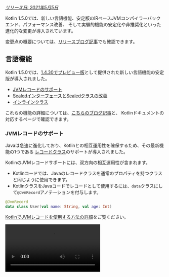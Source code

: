 [//]: # (title: Kotlin 1.5.0の新機能)

_[リリース日: 2021年5月5日](releases.md#release-details)_

Kotlin 1.5.0では、新しい言語機能、安定版のIRベースJVMコンパイラーバックエンド、パフォーマンス改善、
そして実験的機能の安定化や非推奨化といった進化的な変更が導入されています。

変更点の概要については、[リリースブログ記事](https://blog.jetbrains.com/kotlin/2021/04/kotlin-1-5-0-released/)でも確認できます。

## 言語機能

Kotlin 1.5.0では、[1.4.30でプレビュー版](whatsnew1430.md#language-features)として提供された新しい言語機能の安定版が導入されました。
* [JVMレコードのサポート](#jvm-records-support)
* [Sealedインターフェース](#sealed-interfaces)と[Sealedクラスの改善](#package-wide-sealed-class-hierarchies)
* [インラインクラス](#inline-classes)

これらの機能の詳細については、[こちらのブログ記事](https://blog.jetbrains.com/kotlin/2021/02/new-language-features-preview-in-kotlin-1-4-30/)と、
Kotlinドキュメントの対応するページで確認できます。

### JVMレコードのサポート

Javaは急速に進化しており、Kotlinとの相互運用性を確保するため、その最新機能の1つである
[レコードクラス](https://openjdk.java.net/jeps/395)のサポートが導入されました。

KotlinのJVMレコードサポートには、双方向の相互運用性が含まれます。
* Kotlinコードでは、Javaのレコードクラスを通常のプロパティを持つクラスと同じように使用できます。
* KotlinクラスをJavaコードでレコードとして使用するには、`data`クラスにして`@JvmRecord`アノテーションを付与します。

```kotlin
@JvmRecord
data class User(val name: String, val age: Int)
```

[KotlinでJVMレコードを使用する方法の詳細](jvm-records.md)をご覧ください。

<video src="https://www.youtube.com/v/iyEWXyuuseU" title="Support for JVM Records in Kotlin 1.5.0"/>

### Sealedインターフェース

Kotlinインターフェースで`sealed`修飾子を使用できるようになりました。これはクラスの場合と同様にインターフェースに適用されます。
sealedインターフェースのすべての実装はコンパイル時に認識されます。

```kotlin
sealed interface Polygon
```

この事実を利用して、例えば、網羅的な`when`式を記述できます。

```kotlin
fun draw(polygon: Polygon) = when (polygon) {
   is Rectangle -> // ...
   is Triangle -> // ...
   // else is not needed - all possible implementations are covered
}

```

さらに、sealedインターフェースは、クラスが複数のsealedインターフェースを直接継承できるため、より柔軟な制限されたクラス階層を可能にします。

```kotlin
class FilledRectangle: Polygon, Fillable
```

[sealedインターフェースの詳細](sealed-classes.md)をご覧ください。

<video src="https://www.youtube.com/v/d_Mor21W_60" title="Sealed Interfaces and Sealed Classes Improvements"/>

### パッケージ全体にわたるSealedクラスの階層

Sealedクラスは、同じコンパイルユニットおよび同じパッケージ内のすべてのファイルにサブクラスを持つことができるようになりました。
以前は、すべてのサブクラスが同じファイル内に存在する必要がありました。

直接のサブクラスは、トップレベル、または任意の数の他の名前付きクラス、名前付きインターフェース、または名前付きオブジェクト内にネストされたものでも構いません。

Sealedクラスのサブクラスは、適切に修飾された名前を持たなければなりません。ローカルオブジェクトまたは匿名オブジェクトにすることはできません。

[Sealedクラスの階層の詳細](sealed-classes.md#inheritance)をご覧ください。

### インラインクラス

インラインクラスは、値のみを保持する[値ベース](https://github.com/Kotlin/KEEP/blob/master/notes/value-classes.md)クラスのサブセットです。
特定の型の値のラッパーとして使用でき、メモリ割り当てから生じる追加のオーバーヘッドを伴いません。

インラインクラスは、クラス名の前に`value`修飾子を付けて宣言できます。

```kotlin
value class Password(val s: String)
```

JVMバックエンドは、特別な`@JvmInline`アノテーションも必要とします。

```kotlin
@JvmInline
value class Password(val s: String)
```

`inline`修飾子は警告付きで非推奨になりました。

[インラインクラスの詳細](inline-classes.md)をご覧ください。

<video src="https://www.youtube.com/v/LpqvtgibbsQ" title="From Inline to Value Classes"/>

## Kotlin/JVM

Kotlin/JVMは、内部およびユーザー向けの双方でいくつかの改善が行われました。その中でも特に注目すべき点は次のとおりです。

* [JVM IRバックエンドの安定化](#stable-jvm-ir-backend)
* [新しいデフォルトJVMターゲット: 1.8](#new-default-jvm-target-1-8)
* [invokedynamic経由のSAMアダプター](#sam-adapters-via-invokedynamic)
* [invokedynamic経由のラムダ](#lambdas-via-invokedynamic)
* [@JvmDefaultおよび古いXjvm-defaultモードの非推奨化](#deprecation-of-jvmdefault-and-old-xjvm-default-modes)
* [null許容アノテーションの取り扱い改善](#improvements-to-handling-nullability-annotations)

### JVM IRバックエンドの安定化

Kotlin/JVMコンパイラー用の[IRベースのバックエンド](whatsnew14.md#new-jvm-ir-backend)が[安定版](components-stability.md)となり、デフォルトで有効になりました。

[Kotlin 1.4.0](whatsnew14.md)以降、IRベースのバックエンドの早期バージョンがプレビュー版として利用可能でしたが、
`1.5`言語バージョンではデフォルトとなりました。古いバックエンドは、以前の言語バージョンでは引き続きデフォルトで使用されます。

IRバックエンドの利点とその将来の開発については、[こちらのブログ記事](https://blog.jetbrains.com/kotlin/2021/02/the-jvm-backend-is-in-beta-let-s-make-it-stable-together/)で詳しく説明されています。

Kotlin 1.5.0で古いバックエンドを使用する必要がある場合は、プロジェクトの構成ファイルに次の行を追加します。

* Gradleの場合：

 <tabs group="build-script">
 <tab title="Kotlin" group-key="kotlin">

 ```kotlin
 tasks.withType<org.jetbrains.kotlin.gradle.dsl.KotlinJvmCompile> {
   kotlinOptions.useOldBackend = true
 }
 ```

 </tab>
 <tab title="Groovy" group-key="groovy">

 ```groovy
 tasks.withType(org.jetbrains.kotlin.gradle.dsl.KotlinJvmCompile) {
  kotlinOptions.useOldBackend = true
 }
 ```

 </tab>
 </tabs>

* Mavenの場合：

 ```xml
 <configuration>
     <args>
         <arg>-Xuse-old-backend</arg>
     </args>
 </configuration>
 ```

### 新しいデフォルトJVMターゲット: 1.8

Kotlin/JVMコンパイルのデフォルトターゲットバージョンが`1.8`になりました。`1.6`ターゲットは非推奨です。

JVM 1.6用のビルドが必要な場合は、このターゲットに切り替えることができます。方法については以下をご覧ください。

* [Gradleの場合](gradle-compiler-options.md#attributes-specific-to-jvm)
* [Mavenの場合](maven.md#attributes-specific-to-jvm)
* [コマンドラインコンパイラーの場合](compiler-reference.md#jvm-target-version)

### invokedynamic経由のSAMアダプター

Kotlin 1.5.0では、SAM (Single Abstract Method) 変換のコンパイルに動的呼び出し (`invokedynamic`) を使用するようになりました。
* SAM型が[Javaインターフェース](java-interop.md#sam-conversions)の場合、あらゆる式に対して適用されます。
* SAM型が[Kotlin関数型インターフェース](fun-interfaces.md#sam-conversions)の場合、ラムダに対して適用されます。

新しい実装では[`LambdaMetafactory.metafactory()`](https://docs.oracle.com/javase/8/docs/api/java/lang/invoke/LambdaMetafactory.html#metafactory-java.lang.invoke.MethodHandles.Lookup-java.lang.String-java.lang.invoke.MethodType-java.lang.invoke.MethodType-java.lang.invoke.MethodHandle-java.lang.invoke.MethodType-)を使用し、
コンパイル時に補助ラッパークラスが生成されなくなりました。これにより、アプリケーションのJARサイズが減少し、JVMの起動パフォーマンスが向上します。

匿名クラス生成に基づく古い実装スキームに戻すには、コンパイラーオプション`-Xsam-conversions=class`を追加します。

コンパイラーオプションの追加方法については、[Gradle](gradle-compiler-options.md)、[Maven](maven.md#specify-compiler-options)、
および[コマンドラインコンパイラー](compiler-reference.md#compiler-options)をご覧ください。

### invokedynamic経由のラムダ

> 純粋なKotlinラムダをinvokedynamicにコンパイルする機能は[実験的](components-stability.md)です。これはいつでも廃止または変更される可能性があります。
> オプトインが必要です（詳細については下記参照）。評価目的のみにご利用ください。[YouTrack](https://youtrack.jetbrains.com/issue/KT-45375)にてフィードバックをお寄せいただけると幸いです。
>
{style="warning"}

Kotlin 1.5.0では、純粋なKotlinラムダ（関数型インターフェースのインスタンスに変換されないもの）を動的呼び出し (`invokedynamic`) にコンパイルする実験的なサポートを導入しています。
この実装は、[`LambdaMetafactory.metafactory()`](https://docs.oracle.com/javase/8/docs/api/java/lang/invoke/LambdaMetafactory.html#metafactory-java.lang.invoke.MethodHandles.Lookup-java.lang.String-java.lang.invoke.MethodType-java.lang.invoke.MethodType-java.lang.invoke.MethodHandle-java.lang.invoke.MethodType-)を使用することでより軽量なバイナリを生成し、
実行時に必要なクラスを効果的に生成します。現在、通常のラムダコンパイルと比較して3つの制限があります。

* invokedynamicにコンパイルされたラムダはシリアライズできません。
* そのようなラムダに対して`toString()`を呼び出すと、読み取りにくい文字列表現が生成されます。
* 実験的な[`reflect`](https://kotlinlang.org/api/latest/jvm/stdlib/kotlin.reflect.jvm/reflect.html) APIは、`LambdaMetafactory`で作成されたラムダをサポートしていません。

この機能を試すには、コンパイラーオプション`-Xlambdas=indy`を追加してください。
[このYouTrackチケット](https://youtrack.com/issue/KT-45375)を使用して、フィードバックを共有していただけると幸いです。

コンパイラーオプションの追加方法については、[Gradle](gradle-compiler-options.md)、[Maven](maven.md#specify-compiler-options)、
および[コマンドラインコンパイラー](compiler-reference.md#compiler-options)をご覧ください。

### @JvmDefaultおよび古いXjvm-defaultモードの非推奨化

Kotlin 1.4.0より前は、`@JvmDefault`アノテーションと`-Xjvm-default=enable`および`-Xjvm-default=compatibility`モードがありました。
これらはKotlinインターフェース内の特定の非抽象メンバーに対してJVMデフォルトメソッドを作成するために使用されました。

Kotlin 1.4.0では、プロジェクト全体でデフォルトメソッドの生成を切り替える[新しい`Xjvm-default`モードを導入しました](https://blog.jetbrains.com/kotlin/2020/07/kotlin-1-4-m3-generating-default-methods-in-interfaces/)。

Kotlin 1.5.0では、`@JvmDefault`と古いXjvm-defaultモード（`-Xjvm-default=enable`および`-Xjvm-default=compatibility`）を非推奨化します。

[Javaとの相互運用におけるデフォルトメソッドの詳細](java-to-kotlin-interop.md#default-methods-in-interfaces)をご覧ください。

### null許容アノテーションの取り扱い改善

Kotlinは、[null許容アノテーション](java-interop.md#nullability-annotations)を使用してJavaからの型のnull許容情報を処理することをサポートしています。
Kotlin 1.5.0では、この機能に関していくつかの改善が導入されています。

* 依存関係として使用されるコンパイル済みJavaライブラリの型引数上のnull許容アノテーションを読み取ります。
* `TYPE_USE`ターゲットを持つnull許容アノテーションを以下のケースでサポートします。
  * 配列
  * 可変引数 (Varargs)
  * フィールド
  * 型パラメーターとそのバウンド
  * 基底クラスとインターフェースの型引数
* null許容アノテーションが型に適用可能な複数のターゲットを持ち、そのうちの1つが`TYPE_USE`の場合、`TYPE_USE`が優先されます。
  例えば、メソッドシグネチャ`@Nullable String[] f()`は、`@Nullable`が`TYPE_USE`と`METHOD`の両方をターゲットとしてサポートしている場合、`fun f(): Array<String?>!`となります。

これらの新しくサポートされたケースでは、KotlinからJavaを呼び出す際に誤った型null許容を使用すると警告が表示されます。
これらのケースで厳格モード（エラー報告付き）を有効にするには、コンパイラーオプション`-Xtype-enhancement-improvements-strict-mode`を使用します。

[null安全性とプラットフォーム型の詳細](java-interop.md#null-safety-and-platform-types)をご覧ください。

## Kotlin/Native

Kotlin/Nativeは、より高いパフォーマンスと安定性を実現しました。主な変更点は次のとおりです。
* [パフォーマンスの改善](#performance-improvements)
* [メモリリークチェッカーの無効化](#deactivation-of-the-memory-leak-checker)

### パフォーマンスの改善

1.5.0では、Kotlin/Nativeはコンパイルと実行の両方を高速化する一連のパフォーマンス改善が施されています。

[コンパイラーキャッシュ](https://blog.jetbrains.com/kotlin/2020/03/kotlin-1-3-70-released/#kotlin-native)が、
`linuxX64`（Linuxホストのみ）と`iosArm64`ターゲットのデバッグモードでサポートされるようになりました。
コンパイラーキャッシュを有効にすると、最初のコンパイルを除き、ほとんどのデバッグコンパイルが大幅に高速化されます。
測定では、テストプロジェクトで約200%の速度向上が示されました。

新しいターゲットでコンパイラーキャッシュを使用するには、プロジェクトの`gradle.properties`に以下の行を追加してオプトインします。
* `linuxX64`の場合: `kotlin.native.cacheKind.linuxX64=static`
* `iosArm64`の場合: `kotlin.native.cacheKind.iosArm64=static`

コンパイラーキャッシュを有効にした後に問題が発生した場合は、弊社の課題トラッカーである[YouTrack](https://kotl.in/issue)までご報告ください。

その他の改善により、Kotlin/Nativeコードの実行が高速化されます。
* 自明なプロパティアクセサーがインライン化されます。
* 文字列リテラル上の`trimIndent()`がコンパイル時に評価されます。

### メモリリークチェッカーの無効化

組み込みのKotlin/Nativeメモリリークチェッカーがデフォルトで無効になりました。

これは元々内部使用向けに設計されており、限られたケースでしかリークを発見できず、すべてのケースには対応していませんでした。
さらに、後にアプリケーションのクラッシュを引き起こす可能性のある問題があることが判明しました。
そのため、メモリリークチェッカーをオフにすることにしました。

メモリリークチェッカーは、例えば単体テストのような特定のケースでは依然として役立ちます。
これらのケースでは、次のコード行を追加することで有効にできます。

```kotlin
Platform.isMemoryLeakCheckerActive = true
```

アプリケーションのランタイムでチェッカーを有効にすることは推奨されません。

## Kotlin/JS

Kotlin/JSは1.5.0で進化的な変更を受けています。[JS IRコンパイラーバックエンド](js-ir-compiler.md)を安定版に移行する作業を継続し、
その他の更新も出荷しています。

* [webpackバージョン5へのアップグレード](#upgrade-to-webpack-5)
* [IRコンパイラー向けフレームワークとライブラリ](#frameworks-and-libraries-for-the-ir-compiler)

### webpackバージョン5へのアップグレード

Kotlin/JS Gradleプラグインは、ブラウザターゲットにwebpack 4の代わりにwebpack 5を使用するようになりました。
これは互換性のない変更をもたらす主要なwebpackアップグレードです。
カスタムwebpack設定を使用している場合は、[webpack 5のリリースノート](https://webpack.js.org/blog/2020-10-10-webpack-5-release/)を必ず確認してください。

[webpackを使用したKotlin/JSプロジェクトのバンドルに関する詳細](js-project-setup.md#webpack-bundling)をご覧ください。

### IRコンパイラー向けフレームワークとライブラリ

> Kotlin/JS IRコンパイラーは[アルファ版](components-stability.md)です。将来的に互換性のない変更があり、手動での移行が必要になる場合があります。
> [YouTrack](https://youtrack.jetbrains.com/issues/KT)でフィードバックをお寄せいただけると幸いです。
>
{style="warning"}

Kotlin/JSコンパイラーのIRベースのバックエンドに取り組むとともに、ライブラリ作者が`both`モードでプロジェクトを構築することを推奨し、支援しています。
これにより、両方のKotlin/JSコンパイラー向けに成果物を生成できるようになり、新しいコンパイラーのエコシステムが成長します。

多くの有名なフレームワークやライブラリがすでにIRバックエンドで利用可能です。
[KVision](https://kvision.io/)、[fritz2](https://www.fritz2.dev/)、[doodle](https://github.com/nacular/doodle)などです。
プロジェクトでこれらを使用している場合は、すでにIRバックエンドでビルドを行い、その利点を確認できます。

独自のライブラリを作成している場合は、[「both」モードでコンパイルします](js-ir-compiler.md#authoring-libraries-for-the-ir-compiler-with-backwards-compatibility)。
これにより、クライアントも新しいコンパイラーでそれを使用できるようになります。

## Kotlinマルチプラットフォーム

Kotlin 1.5.0では、[各プラットフォームのテスト依存関係の選択が簡素化され](#simplified-test-dependencies-usage-in-multiplatform-projects)、
Gradleプラグインによって自動的に行われるようになりました。

[マルチプラットフォームコードで文字カテゴリを取得するための新しいAPI](new-api-for-getting-a-char-category-now-available-in-multiplatform-code)が利用可能になりました。

## 標準ライブラリ

標準ライブラリは、実験的機能の安定化から新機能の追加まで、幅広い変更と改善を受けています。

* [符号なし整数型の安定化](#stable-unsigned-integer-types)
* [ロケール非依存の文字列大小文字変換APIの安定化](#stable-locale-agnostic-api-for-upper-lowercasing-text)
* [Charから整数への変換APIの安定化](#stable-char-to-integer-conversion-api)
* [Path APIの安定化](#stable-path-api)
* [切り捨て除算とmod演算子](#floored-division-and-the-mod-operator)
* [Duration APIの変更点](#duration-api-changes)
* [マルチプラットフォームコードで文字カテゴリ取得のための新しいAPIが利用可能に](#new-api-for-getting-a-char-category-now-available-in-multiplatform-code)
* [新しいコレクション関数 firstNotNullOf()](#new-collections-function-firstnotnullof)
* [String?.toBoolean()の厳格版](#strict-version-of-string-toboolean)

標準ライブラリの変更点の詳細については、[こちらのブログ記事](https://blog.jetbrains.com/kotlin/2021/04/kotlin-1-5-0-rc-released/)をご覧ください。

<video src="https://www.youtube.com/v/MyTkiT2I6-8" title="New Standard Library Features"/>

### 符号なし整数型の安定化

`UInt`、`ULong`、`UByte`、`UShort`の符号なし整数型が[安定版](components-stability.md)になりました。
これらの型に対する演算、それらの範囲、およびプログレッションについても同様です。符号なし配列とその演算はベータ版のままです。

[符号なし整数型の詳細](unsigned-integer-types.md)をご覧ください。

### ロケール非依存の文字列大小文字変換APIの安定化

このリリースでは、文字列の大小文字変換のための新しいロケール非依存APIが導入されました。
これは、ロケールに依存する`toLowerCase()`、`toUpperCase()`、`capitalize()`、`decapitalize()` API関数の代替を提供します。
新しいAPIは、異なるロケール設定によるエラーを回避するのに役立ちます。

Kotlin 1.5.0では、以下の完全に[安定版](components-stability.md)の代替機能が提供されます。

* `String`関数について：

  |**以前のバージョン**|**1.5.0の代替**|
  | --- | --- |
  |`String.toUpperCase()`|`String.uppercase()`|
  |`String.toLowerCase()`|`String.lowercase()`|
  |`String.capitalize()`|`String.replaceFirstChar { it.uppercase() }`|
  |`String.decapitalize()`|`String.replaceFirstChar { it.lowercase() }`|

* `Char`関数について：

  |**以前のバージョン**|**1.5.0の代替**|
  | --- | --- |
  |`Char.toUpperCase()`|`Char.uppercaseChar(): Char`<br/>`Char.uppercase(): String`|
  |`Char.toLowerCase()`|`Char.lowercaseChar(): Char`<br/>`Char.lowercase(): String`|
  |`Char.toTitleCase()`|`Char.titlecaseChar(): Char`<br/>`Char.titlecase(): String`|

> Kotlin/JVMの場合、明示的な`Locale`パラメーターを持つオーバーロードされた`uppercase()`、`lowercase()`、`titlecase()`関数も利用できます。
>
{style="note"}

古いAPI関数は非推奨としてマークされており、将来のリリースで削除される予定です。

テキスト処理関数の変更点の全リストについては、[KEEP](https://github.com/Kotlin/KEEP/blob/master/proposals/stdlib/locale-agnostic-case-conversions.md)をご覧ください。

### Charから整数への変換APIの安定化

Kotlin 1.5.0以降、新しい文字からコードへの変換関数と文字から数字への変換関数が[安定版](components-stability.md)になりました。
これらの関数は、類似の文字列からIntへの変換と混同されがちだった現在のAPI関数に代わるものです。

新しいAPIは、この命名の混乱を取り除き、コードの動作をより透過的かつ明確にします。

このリリースでは、明確に命名された以下の関数群に分けられた`Char`変換が導入されます。

* `Char`の整数コードを取得し、指定されたコードから`Char`を構築する関数:

 ```kotlin
 fun Char(code: Int): Char
 fun Char(code: UShort): Char
 val Char.code: Int
 ```

* `Char`をそれが表す数字の数値に変換する関数:

 ```kotlin
 fun Char.digitToInt(radix: Int): Int
 fun Char.digitToIntOrNull(radix: Int): Int?
 ```

* 負でない単一の数字を表す`Int`を対応する`Char`表現に変換するための拡張関数:

 ```kotlin
 fun Int.digitToChar(radix: Int): Char
 ```

`Number.toChar()`の実装（`Int.toChar()`を除くすべて）と`Char`の数値型への変換拡張（例: `Char.toInt()`）を含む古い変換APIは、現在非推奨です。

[Charから整数への変換APIの詳細については、KEEP](https://github.com/Kotlin/KEEP/blob/master/proposals/stdlib/char-int-conversions.md)をご覧ください。

### Path APIの安定化

`java.nio.file.Path`の拡張機能を持つ[実験的なPath API](https://kotlinlang.org/api/latest/jvm/stdlib/kotlin.io.path/java.nio.file.-path/)が[安定版](components-stability.md)になりました。

```kotlin
// construct path with the div (/) operator
val baseDir = Path("/base")
val subDir = baseDir / "subdirectory"

// list files in a directory
val kotlinFiles: List<Path> = Path("/home/user").listDirectoryEntries("*.kt")
```

[Path APIの詳細](whatsnew1420.md#extensions-for-java-nio-file-path)をご覧ください。

### 切り捨て除算とmod演算子

標準ライブラリに、モジュラー算術の新しい操作が追加されました。
* `floorDiv()`は、[切り捨て除算](https://en.wikipedia.org/wiki/Floor_and_ceiling_functions)の結果を返します。これは整数型で利用可能です。
* `mod()`は、切り捨て除算の剰余（_modulus_）を返します。これはすべての数値型で利用可能です。

これらの操作は、既存の[整数の除算](numbers.md#operations-on-numbers)および[rem()](https://kotlinlang.org/api/latest/jvm/stdlib/kotlin/-int/rem.html)関数（または`%`演算子）とよく似ていますが、負の数に対する動作が異なります。
* `a.floorDiv(b)`は、通常の`/`とは異なり、結果を切り捨て（より小さい整数の方に丸める）ますが、`/`は結果を0に近い整数に丸めます。
* `a.mod(b)`は、`a`と`a.floorDiv(b) * b`の差です。これはゼロであるか、`b`と同じ符号を持ちますが、`a % b`は異なる符号を持つことがあります。

```kotlin
fun main() {
//sampleStart
    println("Floored division -5/3: ${(-5).floorDiv(3)}")
    println( "Modulus: ${(-5).mod(3)}")
    
    println("Truncated division -5/3: ${-5 / 3}")
    println( "Remainder: ${-5 % 3}")
//sampleEnd    
}
```
{kotlin-runnable="true" kotlin-min-compiler-version="1.5"}

### Duration APIの変更点

> Duration APIは[実験的](components-stability.md)です。これはいつでも廃止または変更される可能性があります。
> 評価目的のみにご利用ください。[YouTrack](https://youtrack.jetbrains.com/issues/KT)にてフィードバックをお寄せいただけると幸いです。
>
{style="warning"}

異なる時間単位で期間量を表す実験的な[Duration](https://kotlinlang.org/api/latest/jvm/stdlib/kotlin.time/-duration/)クラスがあります。
1.5.0では、Duration APIに以下の変更が加えられました。

* 内部値表現が`Double`から`Long`を使用するようになり、精度が向上しました。
* 特定の時間単位への`Long`での変換のための新しいAPIが追加されました。これは、`Double`値で操作する古いAPIに代わるもので、古いAPIは現在非推奨です。
  例えば、[`Duration.inWholeMinutes`](https://kotlinlang.org/api/latest/jvm/stdlib/kotlin.time/-duration/in-whole-minutes.html)は、期間の値を`Long`として返し、`Duration.inMinutes`に代わります。
* 数値から`Duration`を構築するための新しいコンパニオン関数が追加されました。例えば、[`Duration.seconds(Int)`](https://kotlinlang.org/api/latest/jvm/stdlib/kotlin.time/-duration/seconds.html)は、秒の整数値を表す`Duration`オブジェクトを作成します。
  `Int.seconds`のような古い拡張プロパティは現在非推奨です。

```kotlin
import kotlin.time.Duration
import kotlin.time.ExperimentalTime

@ExperimentalTime
fun main() {
//sampleStart
    val duration = Duration.milliseconds(120000)
    println("There are ${duration.inWholeSeconds} seconds in ${duration.inWholeMinutes} minutes")
//sampleEnd
}
```
{validate="false"}

### マルチプラットフォームコードで文字カテゴリ取得のための新しいAPIが利用可能に

Kotlin 1.5.0では、Unicodeに従って文字のカテゴリを取得するための新しいAPIがマルチプラットフォームプロジェクトに導入されました。
いくつかの関数が、すべてのプラットフォームと共通コードで利用可能になりました。

文字が文字または数字であるかをチェックする関数：
* [`Char.isDigit()`](https://kotlinlang.org/api/latest/jvm/stdlib/kotlin.text/is-digit.html)
* [`Char.isLetter()`](https://kotlinlang.org/api/latest/jvm/stdlib/kotlin.text/is-letter.html)
* [`Char.isLetterOrDigit()`](https://kotlinlang.org/api/latest/jvm/stdlib/kotlin.text/is-letter-or-digit.html)

```kotlin
fun main() {
//sampleStart
    val chars = listOf('a', '1', '+')
    val (letterOrDigitList, notLetterOrDigitList) = chars.partition { it.isLetterOrDigit() }
    println(letterOrDigitList) // [a, 1]
    println(notLetterOrDigitList) // [+]
//sampleEnd    
}
```
{kotlin-runnable="true" kotlin-min-compiler-version="1.5"}

文字のケースをチェックする関数：
* [`Char.isLowerCase()`](https://kotlinlang.org/api/latest/jvm/stdlib/kotlin.text/is-lower-case.html)
* [`Char.isUpperCase()`](https://kotlinlang.org/api/latest/jvm/stdlib/kotlin.text/is-upper-case.html)
* [`Char.isTitleCase()`](https://kotlinlang.org/api/latest/jvm/stdlib/kotlin.text/is-title-case.html)

```kotlin
fun main() {
//sampleStart
    val chars = listOf('ǅ', 'ǈ', 'ǋ', 'ǲ', '1', 'A', 'a', '+')
    val (titleCases, notTitleCases) = chars.partition { it.isTitleCase() }
    println(titleCases) // [ǅ, ǈ, ǋ, ǲ]
    println(notTitleCases) // [1, A, a, +]
//sampleEnd    
}
```
{kotlin-runnable="true" kotlin-min-compiler-version="1.5"}

その他の関数：
* [`Char.isDefined()`](https://kotlinlang.org/api/latest/jvm/stdlib/kotlin.text/is-defined.html)
* [`Char.isISOControl()`](https://kotlinlang.org/api/latest/jvm/stdlib/kotlin.text/is-i-s-o-control.html)

[`Char.category`](https://kotlinlang.org/api/latest/jvm/stdlib/kotlin.text/category.html)プロパティと、
Unicodeに従った文字の一般的なカテゴリを示すその戻り値のEnumクラス[`CharCategory`](https://kotlinlang.org/api/latest/jvm/stdlib/kotlin.text/-char-category/)も、
マルチプラットフォームプロジェクトで利用できるようになりました。

[文字の詳細](characters.md)をご覧ください。

### 新しいコレクション関数 firstNotNullOf()

新しい[`firstNotNullOf()`](https://kotlinlang.org/api/latest/jvm/stdlib/kotlin.collections/first-not-null-of.html)と[`firstNotNullOfOrNull()`](https://kotlinlang.org/api/latest/jvm/stdlib/kotlin.collections/first-not-null-of-or-null.html)関数は、
[`mapNotNull()`](https://kotlinlang.org/api/latest/jvm/stdlib/kotlin.collections/map-not-null.html)と[`first()`](https://kotlinlang.org/api/latest/jvm/stdlib/kotlin.collections/first.html)または[`firstOrNull()`](https://kotlinlang.org/api/latest/jvm/stdlib/kotlin.collections/first-or-null.html)を組み合わせたものです。
これらはカスタムセレクター関数を使用して元のコレクションをマップし、最初の非null値を返します。そのような値がない場合、
`firstNotNullOf()`は例外をスローし、`firstNotNullOfOrNull()`はnullを返します。

```kotlin
fun main() {
//sampleStart
    val data = listOf("Kotlin", "1.5")
    println(data.firstNotNullOf(String::toDoubleOrNull))
    println(data.firstNotNullOfOrNull(String::toIntOrNull))
//sampleEnd
}
```
{kotlin-runnable="true" kotlin-min-compiler-version="1.5"}

### String?.toBoolean()の厳格版

既存の[String?.toBoolean()](https://kotlinlang.org/api/latest/jvm/stdlib/kotlin.text/to-boolean.html)の
大文字小文字を区別する厳格版として、2つの新しい関数が導入されました。
* [`String.toBooleanStrict()`](https://kotlinlang.org/api/latest/jvm/stdlib/kotlin.text/to-boolean-strict.html)は、リテラル`true`と`false`以外のすべての入力に対して例外をスローします。
* [`String.toBooleanStrictOrNull()`](https://kotlinlang.org/api/latest/jvm/stdlib/kotlin.text/to-boolean-strict-or-null.html)は、リテラル`true`と`false`以外のすべての入力に対してnullを返します。

```kotlin
fun main() {
//sampleStart
    println("true".toBooleanStrict())
    println("1".toBooleanStrictOrNull())
    // println("1".toBooleanStrict()) // Exception
//sampleEnd    
}
```
{kotlin-runnable="true" kotlin-min-compiler-version="1.5"}

## kotlin-testライブラリ
[kotlin-test](https://kotlinlang.org/api/latest/kotlin.test/)ライブラリにはいくつかの新機能が導入されています。
* [マルチプラットフォームプロジェクトでのテスト依存関係の利用簡素化](#simplified-test-dependencies-usage-in-multiplatform-projects)
* [Kotlin/JVMソースセット向けのテストフレームワークの自動選択](#automatic-selection-of-a-testing-framework-for-kotlin-jvm-source-sets)
* [アサーション関数の更新](#assertion-function-updates)

### マルチプラットフォームプロジェクトでのテスト依存関係の利用簡素化

`kotlin-test`依存関係を使用して`commonTest`ソースセットにテストの依存関係を追加できるようになりました。
Gradleプラグインは、各テストソースセットに対応するプラットフォーム依存関係を推測します。
* JVMソースセットの場合は`kotlin-test-junit`。[Kotlin/JVMソースセット向けのテストフレームワークの自動選択](#automatic-selection-of-a-testing-framework-for-kotlin-jvm-source-sets)を参照してください。
* Kotlin/JSソースセットの場合は`kotlin-test-js`
* 共通ソースセットの場合は`kotlin-test-common`と`kotlin-test-annotations-common`
* Kotlin/Nativeソースセットの場合は追加のアーティファクトなし

さらに、`kotlin-test`依存関係は、任意の共有またはプラットフォーム固有のソースセットで使用できます。

明示的な依存関係を持つ既存のkotlin-test設定は、GradleとMavenの両方で引き続き機能します。

[テストライブラリの依存関係の設定に関する詳細](gradle-configure-project.md#set-dependencies-on-test-libraries)をご覧ください。

### Kotlin/JVMソースセット向けのテストフレームワークの自動選択

Gradleプラグインは、テストフレームワークの依存関係を自動的に選択して追加するようになりました。
`commonTest`ソースセットに`kotlin-test`依存関係を追加するだけで済みます。

GradleはデフォルトでJUnit 4を使用します。したがって、`kotlin("test")`依存関係はJUnit 4のバリアント、
つまり`kotlin-test-junit`として解決されます。

<tabs group="build-script">
<tab title="Kotlin" group-key="kotlin">

```kotlin
kotlin {
    sourceSets {
        val commonTest by getting {
            dependencies {
                implementation(kotlin("test")) // これはJUnit 4への依存関係を推移的に引き起こします
            }
        }
    }
}
```

</tab>
<tab title="Groovy" group-key="groovy">

```groovy
kotlin {
    sourceSets {
        commonTest {
            dependencies {
                implementation kotlin("test") // これはJUnit 4への依存関係を推移的に引き起こします
            }
        }
    }
}
```

</tab>
</tabs>

[`useJUnitPlatform()`](https://docs.gradle.org/current/javadoc/org/gradle/api/tasks/testing/Test.html#useJUnitPlatform)または
[`useTestNG()`](https://docs.gradle.org/current/javadoc/org/gradle/api/tasks/testing/Test.html#useTestNG)をテストタスクで呼び出すことで、
JUnit 5またはTestNGを選択できます。

```groovy
tasks {
    test {
        // TestNGサポートを有効にする
        useTestNG()
        // または
        // JUnit Platform (別名 JUnit 5) サポートを有効にする
        useJUnitPlatform()
    }
}
```

プロジェクトの`gradle.properties`に`kotlin.test.infer.jvm.variant=false`という行を追加することで、
テストフレームワークの自動選択を無効にできます。

[テストライブラリの依存関係の設定に関する詳細](gradle-configure-project.md#set-dependencies-on-test-libraries)をご覧ください。

### アサーション関数の更新

このリリースでは、新しいアサーション関数が追加され、既存のものが改善されました。

`kotlin-test`ライブラリには、以下の機能が追加されました。

* **値の型のチェック**

  新しい`assertIs<T>`および`assertIsNot<T>`を使用して、値の型をチェックできます。

  ```kotlin
  @Test
  fun testFunction() {
      val s: Any = "test"
      assertIs<String>(s)  // アサーションが失敗した場合にsの実際の型を示すAssertionErrorをスローします
      // assertIsのコントラクトにより、s.lengthを出力できます
      println("${s.length}")
  }
  ```

  型消去のため、このアサート関数は次の例では`value`が`List`型であることのみをチェックし、特定の`String`要素型のリストであるかはチェックしません: `assertIs<List<String>>(value)`。

* **配列、シーケンス、任意のイテラブルのコンテナ内容の比較**

  [構造的同等性](equality.md#structural-equality)を実装しないさまざまなコレクションのコンテンツを比較するための、オーバーロードされた`assertContentEquals()`関数が新しく追加されました。

  ```kotlin
  @Test
  fun test() {
      val expectedArray = arrayOf(1, 2, 3)
      val actualArray = Array(3) { it + 1 }
      assertContentEquals(expectedArray, actualArray)
  }
  ```

* **`Double`および`Float`数値に対する`assertEquals()`および`assertNotEquals()`の新しいオーバーロード**

  2つの`Double`または`Float`数値を絶対精度で比較できるようにする`assertEquals()`関数の新しいオーバーロードが追加されました。
  精度値は関数の3番目のパラメーターとして指定されます。

  ```kotlin
   @Test
  fun test() {
      val x = sin(PI)

      // 精度パラメーター
      val tolerance = 0.000001

      assertEquals(0.0, x, tolerance)
  }
  ```

* **コレクションと要素の内容をチェックするための新しい関数**

  `assertContains()`関数を使用して、コレクションまたは要素が何かを含んでいるかをチェックできるようになりました。
  これはKotlinコレクション、および`IntRange`、`String`などの`contains()`演算子を持つ要素で使用できます。

  ```kotlin
  @Test
  fun test() {
      val sampleList = listOf<String>("sample", "sample2")
      val sampleString = "sample"
      assertContains(sampleList, sampleString)  // コレクション内の要素
      assertContains(sampleString, "amp")       // 文字列内の部分文字列
  }
  ```

* **`assertTrue()`、`assertFalse()`、`expect()`関数がインラインになりました**

  これらの関数はインライン関数として使用できるようになり、ラムダ式内で[サスペンド関数](composing-suspending-functions.md)を呼び出すことが可能になりました。

  ```kotlin
  @Test
  fun test() = runBlocking<Unit> {
      val deferred = async { "Kotlin is nice" }
      assertTrue("Kotlin substring should be present") {
          deferred.await() .contains("Kotlin")
      }
  }
  ```

## kotlinxライブラリ

Kotlin 1.5.0とともに、kotlinxライブラリの新しいバージョンがリリースされます。
* `kotlinx.coroutines` [1.5.0-RC](#coroutines-1-5-0-rc)
* `kotlinx.serialization` [1.2.1](#serialization-1-2-1)
* `kotlinx-datetime` [0.2.0](#datetime-0-2-0)

### Coroutines 1.5.0-RC

`kotlinx.coroutines` [1.5.0-RC](https://github.com/Kotlin/kotlinx.coroutines/releases/tag/1.5.0-RC)には以下が含まれています。
* [新しいチャネルAPI](channels.md)
* 安定版の[リアクティブ統合](async-programming.md#reactive-extensions)
* その他

Kotlin 1.5.0以降、[実験的コルーチン](whatsnew14.md#exclusion-of-the-deprecated-experimental-coroutines)は無効になり、
`-Xcoroutines=experimental`フラグはサポートされなくなります。

詳細については、[変更履歴](https://github.com/Kotlin/kotlinx.coroutines/releases/tag/1.5.0-RC)と
[`kotlinx.coroutines` 1.5.0リリースブログ記事](https://blog.jetbrains.com/kotlin/2021/05/kotlin-coroutines-1-5-0-released/)をご覧ください。

<video src="https://www.youtube.com/v/EVLnWOcR0is" title="kotlinx.coroutines 1.5.0"/>

### Serialization 1.2.1

`kotlinx.serialization` [1.2.1](https://github.com/Kotlin/kotlinx.serialization/releases/tag/v1.2.1)には以下が含まれています。
* JSONシリアライズ性能の改善
* JSONシリアライズにおける複数名のサポート
* `@Serializable`クラスからの実験的な.protoスキーマ生成
* その他

詳細については、[変更履歴](https://github.com/Kotlin/kotlinx.serialization/releases/tag/v1.2.1)と
[`kotlinx.serialization` 1.2.1リリースブログ記事](https://blog.jetbrains.com/kotlin/2021/05/kotlinx-serialization-1-2-released/)をご覧ください。

<video src="https://www.youtube.com/v/698I_AH8h6s" title="kotlinx.serialization 1.2.1"/>

### dateTime 0.2.0

`kotlinx-datetime` [0.2.0](https://github.com/Kotlin/kotlinx-datetime/releases/tag/v0.2.0)には以下が含まれています。
* `@Serializable`なDatetimeオブジェクト
* `DateTimePeriod`および`DatePeriod`の正規化されたAPI
* その他

詳細については、[変更履歴](https://github.com/Kotlin/kotlinx-datetime/releases/tag/v0.2.0)と
[`kotlinx-datetime` 0.2.0リリースブログ記事](https://blog.jetbrains.com/kotlin/2021/05/kotlinx-datetime-0-2-0-is-out/)をご覧ください。

## Kotlin 1.5.0への移行

IntelliJ IDEAとAndroid Studioは、Kotlinプラグインが利用可能になり次第、1.5.0への更新を提案します。

既存のプロジェクトをKotlin 1.5.0に移行するには、Kotlinバージョンを`1.5.0`に変更し、GradleまたはMavenプロジェクトを再インポートするだけです。
[Kotlin 1.5.0への更新方法](releases.md#update-to-a-new-kotlin-version)をご覧ください。

新しいプロジェクトをKotlin 1.5.0で開始するには、Kotlinプラグインを更新し、**File** | **New** | **Project**からプロジェクトウィザードを実行します。

新しいコマンドラインコンパイラーは、[GitHubリリースページ](https://github.com/JetBrains/kotlin/releases/tag/v1.5.0)からダウンロードできます。

Kotlin 1.5.0は[機能リリース](kotlin-evolution-principles.md#language-and-tooling-releases)であり、
言語に互換性のない変更をもたらす可能性があります。
これらの変更点の詳細なリストは、[Kotlin 1.5互換性ガイド](compatibility-guide-15.md)で確認できます。